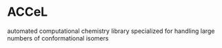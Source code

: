 # ACCeL
automated computational chemistry library specialized for handling large numbers of conformational isomers